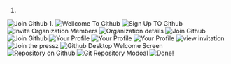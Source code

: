 
1. 
![Join Github](content/Sariab/images/git-1.png)
1. 
![Wellcome To Github](content/Sariab/images/git-2.png)
![Sign Up TO Github](content/Sariab/images/git-3.png)
![Invite Organization Members](content/Sariab/images/git-4.png)
![Organization details](content/Sariab/images/git-5.png)
![Join Github](content/Sariab/images/git-6.png)
![Join Github](content/Sariab/images/git-7.png)
![Your Profile](content/Sariab/images/git-8.png)
![Your Profile](content/Sariab/images/git-9.png)
![Your Profile](content/Sariab/images/git-10.png)
![view invitation](content/Sariab/images/git-11.png)
![Join the pressz](content/Sariab/images/git-12.png)
![Github Desktop Welcome Screen](content/Sariab/images/git-desktop-1.jpg)
![Repository on Github](content/Sariab/images/git-desktop-2.jpg)
![Git Repository Modoal](content/Sariab/images/git-desktop-3.jpg)
![Done!](content/Sariab/images/git-desktop-4.jpg)
